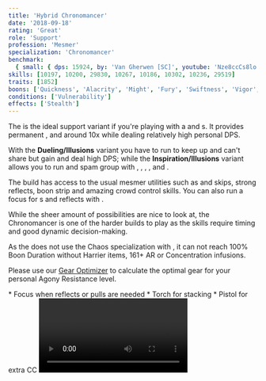 ```yaml
---
title: 'Hybrid Chronomancer'
date: '2018-09-18'
rating: 'Great'
role: 'Support'
profession: 'Mesmer'
specialization: 'Chronomancer'
benchmark:
  { small: { dps: 15924, by: 'Van Gherwen [SC]', youtube: 'Nze8ccCs8lo' } }
skills: [10197, 10200, 29830, 10267, 10186, 10302, 10236, 29519]
traits: [1852]
boons: ['Quickness', 'Alacrity', 'Might', 'Fury', 'Swiftness', 'Vigor', 'Aegis']
conditions: ['Vulnerability']
effects: ['Stealth']
---
```


The <Specialization text="Hybrid Chronomancer" name="chronomancer"/> is the ideal support variant if you're playing with a <Specialization name="druid"/> and <Specialization name="weaver" text="Air Weaver"/>s. It provides permanent <Boon name="quickness"/>, <Boon name="alacrity"/> and around 10x <Boon name="might"/> while dealing relatively high personal DPS.

With the **Dueling/Illusions** variant you have to run <Skill id="10311"/> to keep up <Boon name="quickness"/> and can't share <Boon name="aegis"/> but gain <Boon name="vigor"/> and deal high DPS; while the **Inspiration/Illusions** variant allows you to run <Skill id="29519"/> and spam group <Boon name="aegis"/> with <Trait id="1852"/>, <Trait id="1980"/>, <Trait id="1890"/>, <Trait id="1869"/>, <Skill id="10236"/> and <Trait id="1866"/>.

The build has access to the usual mesmer utilities such as <Skill id="10197"/> and <Effect name="stealth"/> skips, strong reflects, boon strip and amazing crowd control skills. You can also run a focus for <Skill id="10363"/> <Control name="pull"/>s and reflects with <Trait id="751"/>.

While the sheer amount of possibilities are nice to look at, the Chronomancer is one of the harder builds to play as the skills require timing and good dynamic decision-making.

<Divider text="Equipment (150 AR + Regular Infusions)"/>

As the <Specialization text="Hybrid Chronomancer" name="chronomancer"/> does not use the Chaos specialization with <Trait name="Chaotic Persistence"/>, it can not reach 100% Boon Duration without Harrier items, 161+ AR or Concentration infusions.

Please use our [Gear Optimizer](http://old.discretize.eu) to calculate the optimal gear for your personal Agony Resistance level.

<Grid>
<GridItem sm="4">
<Armor weight="Light" helmAffix="Harrier" helmRune="Leadership" shouldersAffix="Berserker" shouldersRune="Leadership" coatAffix="Commander" coatRune="Leadership" glovesAffix="Harrier" glovesRune="Leadership" leggingsAffix="Commander" leggingsRune="Leadership" bootsAffix="Harrier" bootsRune="Leadership"/>
</GridItem>

<GridItem sm="4">
<Weapons weapon1MainType="Sword" weapon1MainAffix="Commander" weapon1MainSigil1="Concentration" weapon1OffType="Shield" weapon1OffAffix="Commander" weapon1OffSigil="Force" weapon2OffType="Sword" weapon2OffAffix="Commander" weapon2OffSigil="Force"/>

<Card title="Swap Weapons">
* Focus when reflects or pulls are needed
* Torch for <Boon name="might"/> stacking
* Pistol for extra CC
</Card>
</GridItem>

<GridItem sm="4">
<BackAndTrinkets backItemAffix="Commander" accessory1Affix="Commander" accessory2Affix="Commander" amuletAffix="Commander" ring1Affix="Commander" ring2Affix="Commander"/>

<Consumables foodId="89002" utilityId="67530" infusionId="49432"/>
</GridItem>
</Grid>

<Divider text="Duel/Illu Build"/>

<Grid>
<GridItem sm="7">
<Traits traits1Id="1" traits1="Dueling" traits1SelectedIds="701,708,692" traits2Id="24" traits2="Illusions" traits2SelectedIds="721,729,733" traits3Id="40" traits3="Chronomancer" traits3SelectedIds="1995,1978,1890"/>
</GridItem>

<GridItem sm="5">
<Skills healId="21750" utility1Id="30814" utility2Id="29856" utility3Id="10236" eliteId="10311"/>

<Video youtube="Nze8ccCs8lo" title="Duel/Illu by Van Gherwen [SC] - 15.9k DPS"/>

This build variant has the highest personal DPS but needs <Skill id="10311"/> to keep up permanent <Boon name="quickness"/> and can't share <Boon name="aegis"/>.
</GridItem>
</Grid>

<Divider text="Situational"/>

<Grid>
<GridItem>
<Card title="Situational Traits">
| | |
| -- | -- |
| <Trait id="1987" size="big" disableText/> | A slight DPS loss but adds some party healing. |
| <Trait id="751" size="big" disableText/> | Use it together with a focus for <Control name="pull"/>s and reflects. Swap out your offhand sword in that case. |
| <Trait id="674" size="big" disableText/> | Increases the duration of all your <Effect name="stealth"/> skills by 50%. |
| <Trait id="740" size="big" disableText/> | Heals and removes conditions on every Shatter skill. |
| <Trait id="744" size="big" disableText/> | A strong personal condition cleanse. |
| <Trait id="721" size="big" disableText/> | A minor DPS increase, if you don't run <Trait id="1980"/> you can trait it anyway. |
| <Trait id="752" size="big" disableText/> | Two seconds longer duration for Glamour skills like <Skill id="10197"/>. |
</Card>
</GridItem>

<GridItem>
<Card title="Situational Skills">
| | |
| -- | -- |
| <Skill id="30305" size="big" disableText/> | A stronger group heal and condition cleanse if your party has problems with incoming damage. |
| <Skill id="34326" size="big" disableText/> | One of the strongest reflect skills, protecting everyone inside from projectiles for 6 seconds. |
| <Skill id="10197" size="big" disableText/> | Party escort service. |
| <Skill id="10200" size="big" disableText/> | A 1200 range teleport. It breaks <Control name="stun"/> on use, which means it gets executed even if there is no valid path to your mouse target - keep this in mind. |
| <Skill id="29578" size="big" disableText/> | Enables you to use key utilities twice. If you use <Skill id="29830"/> at the end of the cast, you get a "free" mimic and can do stuff like triple <Skill id="10200"/> without the need for any illusions. |
| <Skill id="10267" size="big" disableText/> | Necessary if you need to remove boons and have no <Specialization name="spellbreaker"/>. |
| <Skill id="10245" size="big" disableText/> | Useful for party skipping. Provides 15 seconds of <Effect name="stealth"/> with <Trait id="674"/> and <Skill id="29830"/>. |
</Card>
</GridItem>
</Grid>

<Divider text="Details"/>

<Grid>
<GridItem sm="7">
<Card title="Written Opener">
1. Open on Sword/Sword with <Skill id="10173"/> and <Skill id="10174"/>
2. Cast <Skill id="29830"/> during the aftercast of one of the following skills:
    1. <Skill id="21750"/> for maximum DPS
    2. <Skill id="29519"/> if you need CC and run Insp/Illu
    3. <Skill id="30643"/> if you need CC and run Duel/Illu
3. Cast <Skill id="10311"/> if you run Duel/Illu
4. <Skill id="10236"/> and <Skill id="29856"/>
5. You will have enough time left for <Skill id="30814"/> with Insp/Illu, otherwise <Skill id="30747"/> will end during the cast
6. Cast <Skill id="29856"/> and <Skill id="30814"/> again
7. <Skill id="10174"/> -> <Skill id="21750"/> -> <Skill id="10174"/>
8. Weapon swap
9. <Skill id="10236"/>
</Card>

<Card title="CC skills">
| | |
| -- | -- |
| <Skill id="29519"/> | 1000 damage |
| <Skill id="30643"/> | 200-1200 damage |
| <Skill id="10287"/> | 100-400 damage |
| <Skill id="10363"/> | 150 damage |
| <Skill id="30814"/> | 150 damage with <Condition name="slow"/> |
| <Skill id="10358"/> | 100 damage |
| <Skill id="29856"/> | 99 damage with <Condition name="chilled"/> |
</Card>
</GridItem>

<GridItem sm="5">
<Card title="Skill priority">
As it is almost impossible to follow a fixed rotation in fractals, try to keep to the following list of priorities:

1. Keep up <Boon name="quickness"/> using <Skill id="10311"/>, <Skill id="30814"/>, <Trait id="729"/> and <Skill id="10236"/>
2. Keep up <Boon name="alacrity"/> using <Skill id="30643"/>, <Skill id="29856"/>, <Trait id="1927"/> and <Skill id="10236"/>
3. Break any defiance bar as fast as possible using <Skill id="30643"/>, <Skill id="10287"/> and <Skill id="29519"/>
4. Do as much DPS as possible
   1. Use <Skill id="10174"/> with <Skill id="21750"/> whenever ready
   2. Use <Skill id="10334"/> off recharge, possibly twice with <Skill id="29830"/> (with three illusions)
   3. Don't interrupt your auto-attack chains as the third hit (<Skill id="10172"/>) deals the most damage
   4. Cast <Skill id="49068"/> (twice if traited) followed by <Skill id="10190"/> whenever you have three illusions up and don't plan to use <Skill id="29830"/> in the next 15 seconds
   5. <Skill id="30769"/> is not worth using over auto-attack for DPS but grants <Boon name="protection"/>

</Card>
</GridItem>
</Grid>
